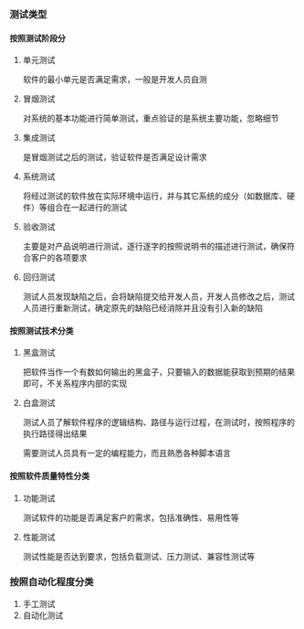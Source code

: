 ### 测试类型

#### 按照测试阶段分

1. 单元测试

   软件的最小单元是否满足需求，一般是开发人员自测

2. 冒烟测试

   对系统的基本功能进行简单测试，重点验证的是系统主要功能，忽略细节

3. 集成测试

   是冒烟测试之后的测试，验证软件是否满足设计需求

4. 系统测试

   将经过测试的软件放在实际环境中运行，并与其它系统的成分（如数据库、硬件）等组合在一起进行的测试

5. 验收测试

   主要是对产品说明进行测试，逐行逐字的按照说明书的描述进行测试，确保符合客户的各项要求

6. 回归测试

   测试人员发现缺陷之后，会将缺陷提交给开发人员，开发人员修改之后，测试人员进行重新测试，确定原先的缺陷已经消除并且没有引入新的缺陷

#### 按照测试技术分类

1. 黑盒测试

   把软件当作一个有数如何输出的黑盒子，只要输入的数据能获取到预期的结果即可，不关系程序内部的实现

2. 白盒测试

   测试人员了解软件程序的逻辑结构、路径与运行过程，在测试时，按照程序的执行路径得出结果

   需要测试人员具有一定的编程能力，而且熟悉各种脚本语言

#### 按照软件质量特性分类

1. 功能测试

   测试软件的功能是否满足客户的需求，包括准确性、易用性等

2. 性能测试

   测试性能是否达到要求，包括负载测试、压力测试、兼容性测试等

### 按照自动化程度分类

1. 手工测试
2. 自动化测试
